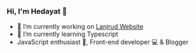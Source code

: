 ### Hi, I'm Hedayat 👋

- 🔭 I’m currently working on [Lanjrud Website](https://github.com/ehsanghaffarii/mean-frontend)
- 🌱 I’m currently learning Typescript
- JavaScript enthusiast 🙌, Front-end developer 💻 & Blogger


<!-- - 👯 I’m looking to collaborate on ...
- 🤔 I’m looking for help with ...
- 💬 Ask me about ...
- 📫 How to reach me: ...
- 😄 Pronouns: ...
- ⚡ Fun fact: ...
 -->
